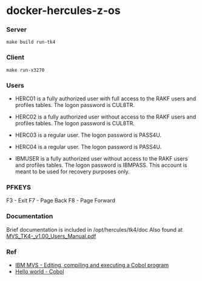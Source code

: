 # docker-hercules-z-os

### Server

```
make build run-tk4
```

### Client

```
make run-x3270
```

### Users

* HERC01 is a fully authorized user with full access to the RAKF users and profiles tables. The logon password is CUL8TR.

* HERC02 is a fully authorized user without access to the RAKF users and profiles tables. The logon password is CUL8TR.

* HERC03 is a regular user. The logon password is PASS4U.

* HERC04 is a regular user. The logon password is PASS4U.

* IBMUSER is a fully authorized user without access to the RAKF users and profiles tables. The logon password is IBMPASS. This account is meant to be used for recovery purposes only.

### PFKEYS

F3 - Exit
F7 - Page Back
F8 - Page Forward

### Documentation

Brief documentation is included in /opt/hercules/tk4/doc Also found at [MVS_TK4-_v1.00_Users_Manual.pdf](http://wotho.ethz.ch/tk4-/MVS_TK4-_v1.00_Users_Manual.pdf)


### Ref

* [IBM MVS - Editing, compiling and executing a Cobol program](https://www.youtube.com/watch?v=YA3FQOzr0ag)
* [Hello world - Cobol](https://youtu.be/exAp0Ddbi-c)

